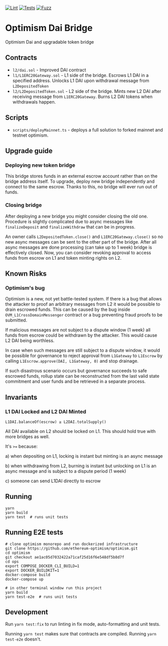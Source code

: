 [![Lint](https://github.com/BellwoodStudios/optimism-dai-bridge/actions/workflows/lint.yml/badge.svg)](https://github.com/BellwoodStudios/optimism-dai-bridge/actions/workflows/lint.yml)
[![Tests](https://github.com/BellwoodStudios/optimism-dai-bridge/actions/workflows/tests.yml/badge.svg)](https://github.com/BellwoodStudios/optimism-dai-bridge/actions/workflows/tests.yml)
[![Fuzz](https://github.com/BellwoodStudios/optimism-dai-bridge/actions/workflows/fuzz.yml/badge.svg)](https://github.com/BellwoodStudios/optimism-dai-bridge/actions/workflows/fuzz.yml)

# Optimism Dai Bridge

Optimism Dai and upgradable token bridge

## Contracts

- `l2/dai.sol` - Improved DAI contract
- `l1/L1ERC20Gateway.sol` - L1 side of the bridge. Escrows L1 DAI in a specified address. Unlocks L1 DAI upon withdrawal
  message from `L2DepositedToken`
- `l2/L2DepositedToken.sol` - L2 side of the bridge. Mints new L2 DAI after receiving message from `L1ERC20Gateway`.
  Burns L2 DAI tokens when withdrawals happen.

## Scripts

- `scripts/deployMainnet.ts` - deploys a full solution to forked mainnet and testnet optimism.

## Upgrade guide

### Deploying new token bridge

This bridge stores funds in an external escrow account rather than on the bridge address itself. To upgrade, deploy new
bridge independently and connect to the same escrow. Thanks to this, no bridge will ever run out of funds.

### Closing bridge

After deploying a new bridge you might consider closing the old one. Procedure is slightly complicated due to async
messages like `finalizeDeposit` and `finalizeWithdraw` that can be in progress.

An owner calls `L2DepositedToken.close()` and `L1ERC20Gateway.close()` so no new async messages can be sent to the other
part of the bridge. After all async messages are done processing (can take up to 1 week) bridge is effectively closed.
Now, you can consider revoking approval to access funds from escrow on L1 and token minting rights on L2.

## Known Risks

### Optimism's bug

Optimism is a new, not yet battle-tested system. If there is a bug that allows the attacker to proof an arbitrary
messages from L2 it would be possible to drain escrowed funds. This can be caused by the bug inside
`OVM_L1CrossDomainMessenger` contract or a bug preventing fraud proofs to be submitted.

If malicious messages are not subject to a dispute window (1 week) all funds from escrow could be withdrawn by the attacker. This would
cause L2 DAI being worthless.

In case when such messages are still subject to a dispute window, it would be possible for governance to reject approval
from `L1Gateway` to `L1Escrow` by calling `L1Escrow.approve(DAI, L1Gateway, 0)` and stop drainage.

If such disastrous scenario occurs but governance succeeds to safe escrowed funds, rollup state can be reconstructed
from the last valid state commitment and user funds and be retrieved in a separate process.

## Invariants

### L1 DAI Locked and L2 DAI Minted

```
L1DAI.balanceOf(escrow) ≥ L2DAI.totalSupply()
```

All DAI available on L2 should be locked on L1. This should hold true with more bridges as well.

It's `>=` because:

a) when depositing on L1, locking is instant but minting is an async message

b) when withdrawing from L2, burning is instant but unlocking on L1 is an async message and is subject to a dispute
period (1 week)

c) someone can send L1DAI directly to escrow

## Running

```
yarn
yarn build
yarn test  # runs unit tests
```

## Running E2E tests

```
# clone optimism monorepo and run dockerized infrastructure
git clone https://github.com/ethereum-optimism/optimism.git
cd optimism
git checkout ae1ac05d7032422a71caf25d16f6e548df5b8d7f
cd ops
export COMPOSE_DOCKER_CLI_BUILD=1
export DOCKER_BUILDKIT=1
docker-compose build
docker-compose up

# in other terminal window run this project
yarn build
yarn test-e2e  # runs unit tests
```

## Development

Run `yarn test:fix` to run linting in fix mode, auto-formatting and unit tests.

Running `yarn test` makes sure that contracts are compiled. Running `yarn test-e2e` doesn't.
